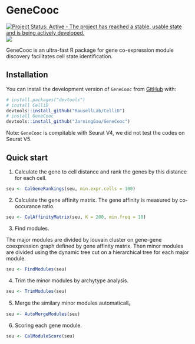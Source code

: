 
# GeneCooc

[![Project Status: Active - The project has reached a stable, usable
state and is being actively
developed.](http://www.repostatus.org/badges/latest/active.svg)](http://www.repostatus.org/#active)
[![](https://img.shields.io/badge/devel%20version-0.0.0.9000-green.svg)](https://github.com/jarninggau/GeneCooc)

GeneCooc is an ultra-fast R package for gene co-expression module
discovery facilitates cell state identification.

## Installation

You can install the development version of `GeneCooc` from
[GitHub](https://github.com/) with:

``` r
# install.packages("devtools")
# install CelliD
devtools::install_github("RausellLab/CelliD")
# install GeneCooc
devtools::install_github("JarningGau/GeneCooc")
```

Note: `GeneCooc` is compitable with Seurat V4, we did not test the codes
on Seurat V5.

## Quick start

1.  Calculate the gene to cell distance and rank the genes by this
    distance for each cell.

``` r
seu <- CalGeneRankings(seu, min.expr.cells = 100)
```

2.  Calculate the gene affinity matrix. The gene affinity is measured by
    co-occurance ratio.

``` r
seu <- CalAffinityMatrix(seu, K = 200, min.freq = 10)
```

3.  Find modules.

The major modules are divided by louvain cluster on gene-gene
coexpression graph defined by gene affinity matrix. Then minor modules
are divided using the dynamic tree cut on a hierarchical tree for each
major module.

``` r
seu <- FindModules(seu)
```

4.  Trim the minor modules by archytype analysis.

``` r
seu <- TrimModules(seu)
```

5.  Merge the similary minor modules automaticall。

``` r
seu <- AutoMergeModules(seu)
```

6.  Scoring each gene module.

``` r
seu <- CalModuleScore(seu)
```
